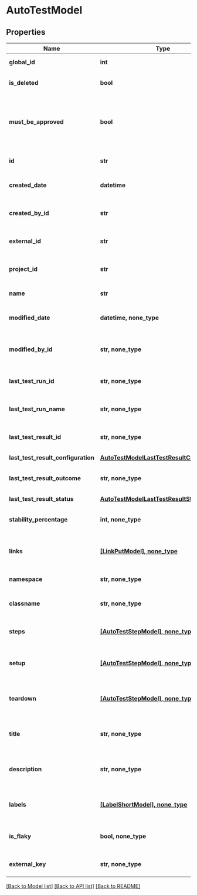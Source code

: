 # AutoTestModel


## Properties
Name | Type | Description | Notes
------------ | ------------- | ------------- | -------------
**global_id** | **int** | Global ID of the autotest | 
**is_deleted** | **bool** | Indicates if the autotest is deleted | 
**must_be_approved** | **bool** | Indicates if the autotest has unapproved changes from linked work items | 
**id** | **str** | Unique ID of the autotest | 
**created_date** | **datetime** | Creation date of the autotest | 
**created_by_id** | **str** | Unique ID of the project creator | 
**external_id** | **str** | External ID of the autotest | 
**project_id** | **str** | Unique ID of the autotest project | 
**name** | **str** | Name of the autotest | 
**modified_date** | **datetime, none_type** | Last modification date of the project | [optional] 
**modified_by_id** | **str, none_type** | Unique ID of the project last editor | [optional] 
**last_test_run_id** | **str, none_type** | Unique ID of the autotest last test run | [optional] 
**last_test_run_name** | **str, none_type** | Name of the autotest last test run | [optional] 
**last_test_result_id** | **str, none_type** | Unique ID of the autotest last test result | [optional] 
**last_test_result_configuration** | [**AutoTestModelLastTestResultConfiguration**](AutoTestModelLastTestResultConfiguration.md) |  | [optional] 
**last_test_result_outcome** | **str, none_type** | Outcome of the autotest last test result | [optional] 
**last_test_result_status** | [**AutoTestModelLastTestResultStatus**](AutoTestModelLastTestResultStatus.md) |  | [optional] 
**stability_percentage** | **int, none_type** | Stability percentage of the autotest | [optional] 
**links** | [**[LinkPutModel], none_type**](LinkPutModel.md) | Collection of the autotest links | [optional] 
**namespace** | **str, none_type** | Name of the autotest namespace | [optional] 
**classname** | **str, none_type** | Name of the autotest class | [optional] 
**steps** | [**[AutoTestStepModel], none_type**](AutoTestStepModel.md) | Collection of the autotest steps | [optional] 
**setup** | [**[AutoTestStepModel], none_type**](AutoTestStepModel.md) | Collection of the autotest setup steps | [optional] 
**teardown** | [**[AutoTestStepModel], none_type**](AutoTestStepModel.md) | Collection of the autotest teardown steps | [optional] 
**title** | **str, none_type** | Name of the autotest in autotest&#39;s card | [optional] 
**description** | **str, none_type** | Description of the autotest in autotest&#39;s card | [optional] 
**labels** | [**[LabelShortModel], none_type**](LabelShortModel.md) | Collection of the autotest labels | [optional] 
**is_flaky** | **bool, none_type** | Indicates if the autotest is marked as flaky | [optional] 
**external_key** | **str, none_type** | External key of the autotest | [optional] 

[[Back to Model list]](../README.md#documentation-for-models) [[Back to API list]](../README.md#documentation-for-api-endpoints) [[Back to README]](../README.md)


